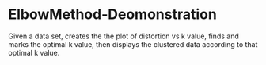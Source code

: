 # ElbowMethod-Deomonstration
Given a data set, creates the the plot of distortion vs k value, finds and marks the optimal k value, then displays the clustered data according to that optimal k value.
